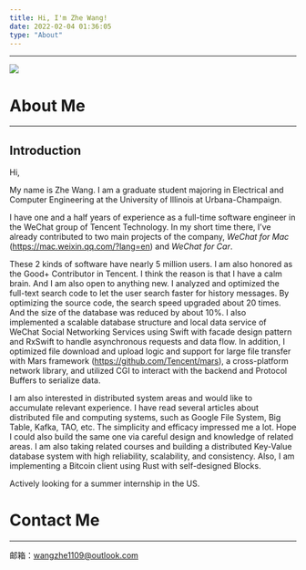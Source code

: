 ```yaml
---
title: Hi, I'm Zhe Wang!
date: 2022-02-04 01:36:05
type: "About"
---
```

---

![](/images/about.jpg)

# **About Me**

---

## Introduction

Hi,

My name is Zhe Wang. I am a graduate student majoring in Electrical and Computer Engineering at the University of Illinois at Urbana-Champaign.

I have one and a half years of experience as a full-time software engineer in the WeChat group of Tencent Technology. In my short time there, I’ve already contributed to two main projects of the company, *WeChat for Mac* (https://mac.weixin.qq.com/?lang=en) and *WeChat for Car*. 



These 2 kinds of software have nearly 5 million users. I am also honored as the Good+ Contributor in Tencent. I think the reason is that I have a calm brain. And I am also open to anything new. I analyzed and optimized the full-text search code to let the user search faster for history messages. By optimizing the source code, the search speed upgraded about 20 times. And the size of the database was reduced by about 10%. I also implemented a scalable database structure and local data service of WeChat Social Networking Services using Swift with facade design pattern and RxSwift to handle asynchronous requests and data flow. In addition, I optimized file download and upload logic and support for large file transfer with Mars framework (https://github.com/Tencent/mars), a cross-platform network library, and utilized CGI to interact with the backend and Protocol Buffers to serialize data.

I am also interested in distributed system areas and would like to accumulate relevant experience. I have read several articles about distributed file and computing systems, such as Google File System, Big Table, Kafka, TAO, etc. The simplicity and efficacy impressed me a lot. Hope I could also build the same one via careful design and knowledge of related areas. I am also taking related courses and building a distributed Key-Value database system with high reliability, scalability, and consistency. Also, I am implementing a Bitcoin client using Rust with self-designed Blocks.

Actively looking for a summer internship in the US.

# **Contact Me**

---

邮箱：wangzhe1109@outlook.com
